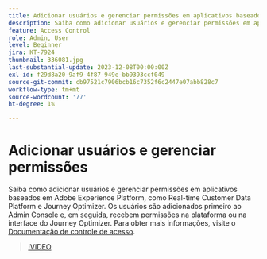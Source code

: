 ```yaml
---
title: Adicionar usuários e gerenciar permissões em aplicativos baseados em Adobe Experience Platform
description: Saiba como adicionar usuários e gerenciar permissões em aplicativos baseados em Adobe Experience Platform.
feature: Access Control
role: Admin, User
level: Beginner
jira: KT-7924
thumbnail: 336081.jpg
last-substantial-update: 2023-12-08T00:00:00Z
exl-id: f29d8a20-9af9-4f87-949e-bb9393ccf049
source-git-commit: cb97521c7906bcb16c7352f6c2447e07abb828c7
workflow-type: tm+mt
source-wordcount: '77'
ht-degree: 1%

---
```


# Adicionar usuários e gerenciar permissões

Saiba como adicionar usuários e gerenciar permissões em aplicativos baseados em Adobe Experience Platform, como Real-time Customer Data Platform e Journey Optimizer. Os usuários são adicionados primeiro ao Admin Console e, em seguida, recebem permissões na plataforma ou na interface do Journey Optimizer. Para obter mais informações, visite o [Documentação de controle de acesso](https://experienceleague.adobe.com/docs/experience-platform/access-control/home.html?lang=pt-BR).

>[!VIDEO](https://video.tv.adobe.com/v/336081?learn=on)
